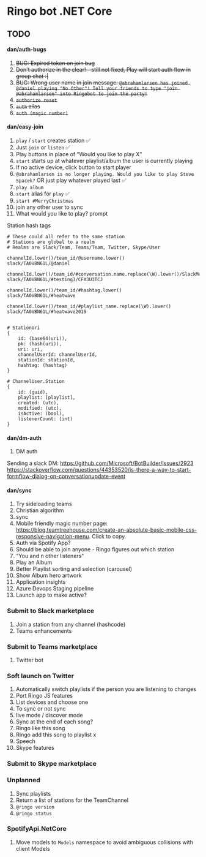 # Ringo bot .NET Core

## TODO

#### dan/auth-bugs

1. ~~BUG: Expired token on join bug~~
1. ~~Don't authorize in the clear! - still not fixed, Play will start auth flow in group chat :|~~
1. ~~BUG: Wrong user name in join message: `@abrahamlarsen has joined @daniel playing "No Other"! Tell your friends to type "join @abrahamlarsen" into Ringobot to join the party!`~~
1. ~~`authorize reset`~~
1. ~~`auth` alias~~
1. ~~`auth (magic number)`~~

#### dan/easy-join

1. `play` / `start` creates station ✅
1. Just `join` or `listen` ✅
1. Play buttons in place of "Would you like to play X"
1. `start` starts up at whatever playlist/album the user is currently playing
1. If no active device, click button to start player
1. `@abrahamlarsen is no longer playing. Would you like to play Steve Spacek?` OR just play whatever
   played last ✅
1. `play album`
1. `start` alias for `play` ✅
1. `start #MerryChristmas`
1. join any other user to sync
1. What would you like to play? prompt

Station hash tags

    # These could all refer to the same station
    # Stations are global to a realm
    # Realms are Slack/Team, Teams/Team, Twitter, Skype/User

    channelId.lower()/team_id/@username.lower()
    slack/TA0VBN61L/@daniel

    channelId.lowr()/team_id/#conversation.name.replace(\W).lower()/SlackMessage.event.channel
    slack/TA0VBN61L/#testing3/CFX3U3TCJ

    channelId.lower()/team_id/#hashtag.lower()
    slack/TA0VBN61L/#heatwave

    channelId.lower()/team_id/#playlist_name.replace(\W).lower()
    slack/TA0VBN61L/#heatwave2019


    # StationUri
    {
        id: (base64(uri)),
        pk: (hash(uri)),
        uri: uri,
        channelUserId: channelUserId,
        stationId: stationId,
        hashtag: (hashtag)
    }

    # ChannelUser.Station
    {
        id: (guid),
        playlist: [playlist],
        created: (utc),
        modified: (utc),
        isActive: (bool),
        listenerCount: (int)
    }

#### dan/dm-auth

1. DM auth

Sending a slack DM: <https://github.com/Microsoft/BotBuilder/issues/2923> <https://stackoverflow.com/questions/44353520/is-there-a-way-to-start-formflow-dialog-on-conversationupdate-event>

#### dan/sync

1. Try sideloading teams
1. Christian algorithm
1. sync
1. Mobile friendly magic number page: https://blog.teamtreehouse.com/create-an-absolute-basic-mobile-css-responsive-navigation-menu.
   Click to copy. 
1. Auth via Spotify App?
1. Should be able to join anyone - Ringo figures out which station
1. "You and n other listeners"
1. Play an Album
1. Better Playlist sorting and selection (carousel)
1. Show Album hero artwork
1. Application insights
1. Azure Devops Staging pipeline
1. Launch app to make active?

### Submit to Slack marketplace

1. Join a station from any channel (hashcode)
1. Teams enhancements

### Submit to Teams marketplace

1. Twitter bot

### Soft launch on Twitter

1. Automatically switch playlists if the person you are listening to changes
1. Port Ringo JS features
1. List devices and choose one
1. To sync or not sync
1. live mode / discover mode
1. Sync at the end of each song?
1. Ringo like this song
1. Ringo add this song to playlist x
1. Speech
1. Skype features

### Submit to Skype marketplace

### Unplanned

1. Sync playlists
1. Return a list of stations for the TeamChannel
1. `@ringo version`
1. `@ringo status`

### SpotifyApi.NetCore

1. Move models to `Models` namespace to avoid ambiguous collisions with client Models